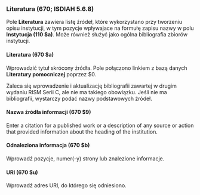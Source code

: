 ### Literatura (670; ISDIAH 5.6.8)

Pole **Literatura** zawiera listę źródeł, które wykorzystano przy tworzeniu opisu instytucji, w tym pozycje wpływajace na formułę zapisu nazwy w polu **Instytucja (110 $a)**. Może również służyć jako ogólna bibliografia zbiorów instytucji.

#### Literatura (670 $a)

Wprowadzić tytuł skrócony źródła. Pole połączono linkiem z bazą danych **Literatury pomocniczej** poprzez $0.

Zaleca się wprowadzenie i aktualizację bibliografii zawartej w drugim wydaniu RISM Serii C, ale nie ma takiego obowiązku. Jeśli nie ma bibliografii, wystarczy podać nazwy podstawowych źródeł.

#### Nazwa źródła informacji (670 $9)

Enter a citation for a published work or a description of any source or action that provided information about the heading of the institution.

#### Odnaleziona informacja (670 $b)

Wprowadź pozycje, numer(-y) strony lub znalezione informacje.

#### URI (670 $u)

Wprowadź adres URI, do którego się odniesiono.
